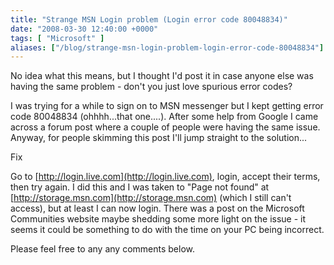 ```yaml
---
title: "Strange MSN Login problem (Login error code 80048834)"
date: "2008-03-30 12:40:00 +0000"
tags: [ "Microsoft" ]
aliases: ["/blog/strange-msn-login-problem-login-error-code-80048834"]
---
```

No idea what this means, but I thought I'd post it in case anyone else was having the same problem - don't you just love spurious error codes?

I was trying for a while to sign on to MSN messenger but I kept getting error code 80048834 (ohhhh...that one....). After some help from Google I came across a forum post where a couple of people were having the same issue. Anyway, for people skimming this post I'll jump straight to the solution...

Fix

Go to [http://login.live.com](http://login.live.com), login, accept their terms, then try again. I did this and I was taken to "Page not found" at [http://storage.msn.com](http://storage.msn.com) (which I still can't access), but at least I can now login. There was a post on the Microsoft Communities website maybe shedding some more light on the issue - it seems it could be something to do with the time on your PC being incorrect.

Please feel free to any any comments below.
